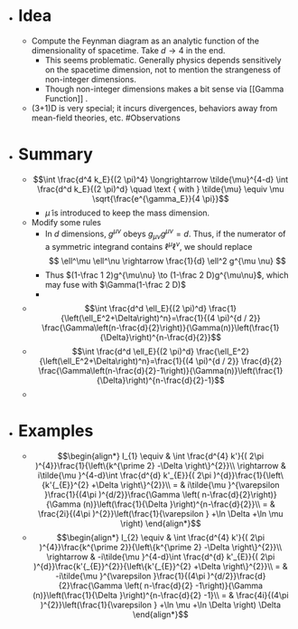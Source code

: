 - # Idea
	- Compute the Feynman diagram as an analytic function of the dimensionality of spacetime. Take $d \to 4$ in the end.
		- This seems problematic. Generally physics depends sensitively on the spacetime dimension, not to mention the strangeness of non-integer dimensions.
		- Though non-integer dimensions makes a bit sense via [[Gamma Function]] .
	- (3+1)D is very special; it incurs divergences, behaviors away from mean-field theories, etc. #Observations
- # Summary
	- $$\int \frac{d^4 k_E}{(2 \pi)^4} \longrightarrow \tilde{\mu}^{4-d} \int \frac{d^d k_E}{(2 \pi)^d} \quad \text { with } \tilde{\mu} \equiv \mu \sqrt{\frac{e^{\gamma_E}}{4 \pi}}$$
		- $\tilde \mu$ is introduced to keep the mass dimension.
	- Modify some rules
		- In $d$ dimensions, $g^{\mu \nu}$ obeys $g_{\mu \nu} g^{\mu \nu}=d$. Thus, if the numerator of a symmetric integrand contains $\ell^\mu \ell^\nu$, we should replace
		  $$
		  \ell^\mu \ell^\nu \rightarrow \frac{1}{d} \ell^2 g^{\mu \nu}
		  $$
		- Thus $(1-\frac 1 2)g^{\mu\nu} \to (1-\frac 2 D)g^{\mu\nu}$, which may fuse with $\Gamma(1-\frac 2 D)$
		-
	- $$\int \frac{d^d \ell_E}{(2 \pi)^d} \frac{1}{\left(\ell_E^2+\Delta\right)^n}=\frac{1}{(4 \pi)^{d / 2}} \frac{\Gamma\left(n-\frac{d}{2}\right)}{\Gamma(n)}\left(\frac{1}{\Delta}\right)^{n-\frac{d}{2}}$$
	- $$\int \frac{d^d \ell_E}{(2 \pi)^d} \frac{\ell_E^2}{\left(\ell_E^2+\Delta\right)^n}=\frac{1}{(4 \pi)^{d / 2}} \frac{d}{2} \frac{\Gamma\left(n-\frac{d}{2}-1\right)}{\Gamma(n)}\left(\frac{1}{\Delta}\right)^{n-\frac{d}{2}-1}$$
	-
- # Examples
	- $$\begin{align*}
	  I_{1} \equiv  & \int \frac{d^{4} k'}{( 2\pi )^{4}}\frac{1}{\left\{k^{\prime 2} -\Delta \right\}^{2}}\\
	  \rightarrow  & i\tilde{\mu }^{4-d}\int \frac{d^{d} k'_{E}}{( 2\pi )^{d}}\frac{1}{\left\{k'{_{E}}^{2} +\Delta \right\}^{2}}\\
	  = & i\tilde{\mu }^{\varepsilon }\frac{1}{(4\pi )^{d/2}}\frac{\Gamma \left( n-\frac{d}{2}\right)}{\Gamma (n)}\left(\frac{1}{\Delta }\right)^{n-\frac{d}{2}}\\
	  = & \frac{2i}{(4\pi )^{2}}\left(\frac{1}{\varepsilon } +\ln \Delta +\ln \mu \right)
	  \end{align*}$$
	- $$\begin{align*}
	  I_{2} \equiv  & \int \frac{d^{4} k'}{( 2\pi )^{4}}\frac{k^{\prime 2}}{\left\{k^{\prime 2} -\Delta \right\}^{2}}\\
	  \rightarrow  & -i\tilde{\mu }^{4-d}\int \frac{d^{d} k'_{E}}{( 2\pi )^{d}}\frac{k'{_{E}}^{2}}{\left\{k'{_{E}}^{2} +\Delta \right\}^{2}}\\
	  = & -i\tilde{\mu }^{\varepsilon }\frac{1}{(4\pi )^{d/2}}\frac{d}{2}\frac{\Gamma \left( n-\frac{d}{2} -1\right)}{\Gamma (n)}\left(\frac{1}{\Delta }\right)^{n-\frac{d}{2} -1}\\
	  = & \frac{4i}{(4\pi )^{2}}\left(\frac{1}{\varepsilon } +\ln \mu +\ln \Delta \right) \Delta 
	  \end{align*}$$